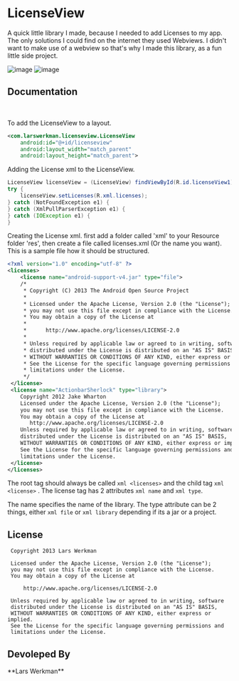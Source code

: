 <h1>LicenseView</h1>

A quick little library I made, because I needed to add Licenses to my app.
The only solutions I could find on the internet they used Webviews. I didn't want to make use of a webview so that's why I made this library, as a fun little side project.

![image](https://lh3.googleusercontent.com/-O3oyz6G1hZM/Ul8co7clvGE/AAAAAAAAAzI/n6KohHVy3WA//LicenseView.jpg)
![image](https://lh3.googleusercontent.com/-r6dL21kgVzo/Ul8cozKkGRI/AAAAAAAAAy8/Q89YXDW4o4k//Screenshot_2013-10-17-00-22-39_framed.png)


<h2>Documentation</h2>

<br>

To add the LicenseView to a layout.
```xml
<com.larswerkman.licenseview.LicenseView
	android:id="@+id/licenseview"
    android:layout_width="match_parent"
    android:layout_height="match_parent">
```

Adding the License xml to the LicenseView.

```java
LicenseView licenseView = (LicenseView) findViewById(R.id.licenseView1);
try {
	licenseView.setLicenses(R.xml.licenses);
} catch (NotFoundException e1) {
} catch (XmlPullParserException e1) {
} catch (IOException e1) {
}
```	
Creating the License xml. first add a folder called 'xml' to your Resource folder 'res', then create a file called licenses.xml (Or the name you want).
This is a sample file how it should be structured.

```xml
<?xml version="1.0" encoding="utf-8" ?>
<licenses>
    <license name="android-support-v4.jar" type="file">
	/*
	 * Copyright (C) 2013 The Android Open Source Project
	 *
	 * Licensed under the Apache License, Version 2.0 (the "License");
	 * you may not use this file except in compliance with the License.
	 * You may obtain a copy of the License at
	 *
	 *      http://www.apache.org/licenses/LICENSE-2.0
	 *
	 * Unless required by applicable law or agreed to in writing, software
	 * distributed under the License is distributed on an "AS IS" BASIS,
	 * WITHOUT WARRANTIES OR CONDITIONS OF ANY KIND, either express or implied.
	 * See the License for the specific language governing permissions and
	 * limitations under the License.
	 */
 </license>
 <license name="ActionbarSherlock" type="library">
    Copyright 2012 Jake Wharton
	Licensed under the Apache License, Version 2.0 (the "License");
	you may not use this file except in compliance with the License.
	You may obtain a copy of the License at
	   http://www.apache.org/licenses/LICENSE-2.0
	Unless required by applicable law or agreed to in writing, software
	distributed under the License is distributed on an "AS IS" BASIS,
	WITHOUT WARRANTIES OR CONDITIONS OF ANY KIND, either express or implied.
	See the License for the specific language governing permissions and
	limitations under the License.
 </license>
</licenses>
```

The root tag should always be called ```xml
<licenses>``` and the child tag ```xml
<license>``` .
The license tag has 2 attributes ```xml
name``` and ```xml
type```.

The name specifies the name of the library.
The type attribute can be 2 things, either ```xml
file``` or ```xml
library``` depending if its a jar or a project.


<H2>License</H2>
	
 	 Copyright 2013 Lars Werkman
 	
 	 Licensed under the Apache License, Version 2.0 (the "License");
 	 you may not use this file except in compliance with the License.
 	 You may obtain a copy of the License at
 	
 	     http://www.apache.org/licenses/LICENSE-2.0
 	
 	 Unless required by applicable law or agreed to in writing, software
	 distributed under the License is distributed on an "AS IS" BASIS,
 	 WITHOUT WARRANTIES OR CONDITIONS OF ANY KIND, either express or implied.
 	 See the License for the specific language governing permissions and
 	 limitations under the License.
 	

<h2>Devoleped By</h2>
**Lars Werkman**
